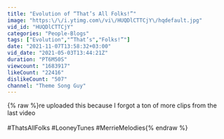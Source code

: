 ```yaml
---
title: "Evolution of “That’s All Folks!”"
image: "https:\/\/i.ytimg.com\/vi\/HUQDlCTTCjY\/hqdefault.jpg"
vid_id: "HUQDlCTTCjY"
categories: "People-Blogs"
tags: ["Evolution","“That’s","Folks!”"]
date: "2021-11-07T13:58:32+03:00"
vid_date: "2021-05-03T13:44:21Z"
duration: "PT6M50S"
viewcount: "1683917"
likeCount: "22416"
dislikeCount: "507"
channel: "Theme Song Guy"
---
```

{% raw %}re uploaded this because I forgot a ton of more clips from the last video <br /><br />#ThatsAllFolks #LooneyTunes #MerrieMelodies{% endraw %}
